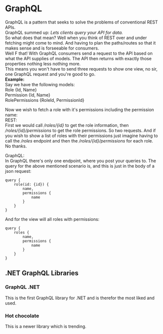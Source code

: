 # GraphQL
GraphQL is a pattern that seeks to solve the problems of conventional REST APIs.  
GraphQL summed up: *Lets clients query your API for data.*  
So what does that mean? Well when you think of REST over and under fetching might come to mind. And having to plan the paths/routes so that it makes sense and is forseeable for consumers.  
Well F that! With GraphQL consumers send a request to the API based on what the API supplies of models. The API then returns with exactly those properties nothing less nothing more.  
This means you won't have to send three requests to show one view, no sir, one GraphQL request and you're good to go.  
**Example:**  
Say we have the following models:  
Role {Id, Name}  
Permission {Id, Name}  
RolePermissions {RoleId, PermissionId}  

Now we wish to fetch a role with it's permissions including the permission name:  
REST:  
First we would call */roles/{id}* to get the role information, then */roles/{id}/permissions* to get the role permissions. So two requests. And if you wish to show a list of roles with their permissions just imagine having to call the */roles* endpoint and then the */roles/{id}/permissions* for each role. No thanks.  

GraphQL:  
In GraphQL there's only one endpoint, where you post your queries to. The query for the above mentioned scenario is, and this is just in the body of a json request:  
```
query {
    role(id: {id}) {
        name,
        permissions {
            name
        }
    }
}
```
And for the view will all roles with permissions:
```
query {
    roles {
        name,
        permissions {
            name
        }
    }
}
```

## .NET GraphQL Libraries
### GraphQL .NET
This is the first GraphQL library for .NET and is therefor the most liked and used.

### Hot chocolate
This is a newer library which is trending.